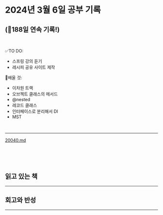 # 2024년 3월 6일 공부 기록 
## (🚀188일 연속 기록!)

<br>

✅TO DO: 

- 스프링 강의 듣기
- 레시피 공유 사이트 제작

💭배울 것:

- 이차원 트랙
- 오브젝트 클래스의 메서드
- @nested
- 레코드 클래스
- 인터페이스로 분리해서 DI
- MST

<br>

---

[20040.md](..%2F..%2F..%2FAlgorithm%2FSolvedProblem%2F%EB%B6%84%EB%A6%AC%EC%A7%91%ED%95%A9%2F20040%2F20040.md)


<br><br><br>

## 읽고 있는 책

---




## 회고와 반성

---
